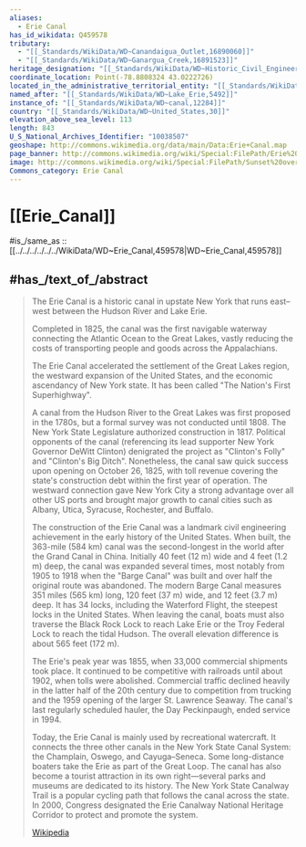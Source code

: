 ```yaml
---
aliases:
  - Erie Canal
has_id_wikidata: Q459578
tributary:
  - "[[_Standards/WikiData/WD~Canandaigua_Outlet,16890060]]"
  - "[[_Standards/WikiData/WD~Ganargua_Creek,16891523]]"
heritage_designation: "[[_Standards/WikiData/WD~Historic_Civil_Engineering_Landmark,56637937]]"
coordinate_location: Point(-78.8808324 43.0222726)
located_in_the_administrative_territorial_entity: "[[_Standards/WikiData/WD~New_York,1384]]"
named_after: "[[_Standards/WikiData/WD~Lake_Erie,5492]]"
instance_of: "[[_Standards/WikiData/WD~canal,12284]]"
country: "[[_Standards/WikiData/WD~United_States,30]]"
elevation_above_sea_level: 113
length: 843
U_S_National_Archives_Identifier: "10038507"
geoshape: http://commons.wikimedia.org/data/main/Data:Erie+Canal.map
page_banner: http://commons.wikimedia.org/wiki/Special:FilePath/Erie%20Canal%20-%20Pittsford%20NY%20-%20Schoen%20Place%20banner.jpg
image: http://commons.wikimedia.org/wiki/Special:FilePath/Sunset%20over%20the%20Erie%20Canal%20in%20North%20Tonawanda%2C%20NY..jpg
Commons_category: Erie Canal
---
```


# [[Erie_Canal]] 

#is_/same_as :: [[../../../../../../WikiData/WD~Erie_Canal,459578|WD~Erie_Canal,459578]]  

## #has_/text_of_/abstract  

> The Erie Canal is a historic canal in upstate New York that runs east–west 
> between the Hudson River and Lake Erie. 
> 
> Completed in 1825, the canal was the first navigable waterway 
> connecting the Atlantic Ocean to the Great Lakes, 
> vastly reducing the costs of transporting people and goods across the Appalachians. 
> 
> The Erie Canal accelerated the settlement of the Great Lakes region, 
> the westward expansion of the United States, and the economic ascendancy of New York state. 
> It has been called "The Nation's First Superhighway".
>
> A canal from the Hudson River to the Great Lakes was first proposed in the 1780s, but a formal survey was not conducted until 1808. The New York State Legislature authorized construction in 1817. Political opponents of the canal (referencing its lead supporter New York Governor DeWitt Clinton) denigrated the project as "Clinton's Folly" and "Clinton's Big Ditch". Nonetheless, the canal saw quick success upon opening on October 26, 1825, with toll revenue covering the state's construction debt within the first year of operation. The westward connection gave New York City a strong advantage over all other US ports and brought major growth to canal cities such as Albany, Utica, Syracuse, Rochester, and Buffalo.
>
> The construction of the Erie Canal was a landmark civil engineering achievement in the early history of the United States. When built, the 363-mile (584 km) canal was the second-longest in the world after the Grand Canal in China. Initially 40 feet (12 m) wide and 4 feet (1.2 m) deep, the canal was expanded several times, most notably from 1905 to 1918 when the "Barge Canal" was built and over half the original route was abandoned. The modern Barge Canal measures 351 miles (565 km) long, 120 feet (37 m) wide, and 12 feet (3.7 m) deep. It has 34 locks, including the Waterford Flight, the steepest locks in the United States. When leaving the canal, boats must also traverse the Black Rock Lock to reach Lake Erie or the Troy Federal Lock to reach the tidal Hudson. The overall elevation difference is about 565 feet (172 m).
>
> The Erie's peak year was 1855, when 33,000 commercial shipments took place. It continued to be competitive with railroads until about 1902, when tolls were abolished. Commercial traffic declined heavily in the latter half of the 20th century due to competition from trucking and the 1959 opening of the larger St. Lawrence Seaway. The canal's last regularly scheduled hauler, the Day Peckinpaugh, ended service in 1994.
>
> Today, the Erie Canal is mainly used by recreational watercraft. It connects the three other canals in the New York State Canal System: the Champlain, Oswego, and Cayuga–Seneca. Some long-distance boaters take the Erie as part of the Great Loop. The canal has also become a tourist attraction in its own right—several parks and museums are dedicated to its history. The New York State Canalway Trail is a popular cycling path that follows the canal across the state. In 2000, Congress designated the Erie Canalway National Heritage Corridor to protect and promote the system.
>
> [Wikipedia](https://en.wikipedia.org/wiki/Erie%20Canal) 

